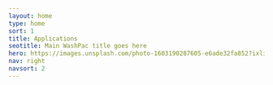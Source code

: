 ```yaml
---
layout: home
type: home
sort: 1
title: Applications
seotitle: Main WashPac title goes here
hero: https://images.unsplash.com/photo-1603190287605-e6ade32fa852?ixlib=rb-1.2.1&ixid=MnwxMjA3fDB8MHxwaG90by1wYWdlfHx8fGVufDB8fHx8&auto=format&fit=crop&w=1770&q=80
nav: right
navsort: 2
---
```

